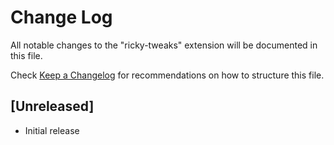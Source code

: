 # Change Log

All notable changes to the "ricky-tweaks" extension will be documented in this file.

Check [Keep a Changelog](http://keepachangelog.com/) for recommendations on how to structure this file.

## [Unreleased]

- Initial release